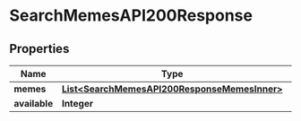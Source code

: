 

# SearchMemesAPI200Response

## Properties

Name | Type | Description | Notes
------------ | ------------- | ------------- | -------------
**memes** | [**List&lt;SearchMemesAPI200ResponseMemesInner&gt;**](SearchMemesAPI200ResponseMemesInner.md) |  |  [optional]
**available** | **Integer** |  |  [optional]




